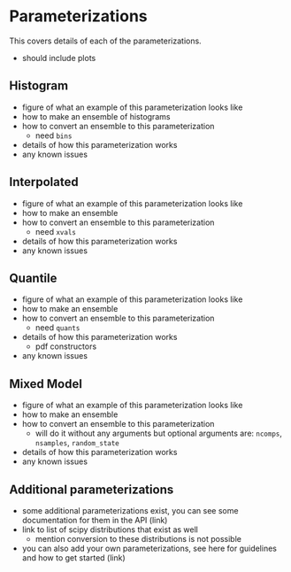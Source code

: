 # Parameterizations

This covers details of each of the parameterizations.

- should include plots

## Histogram

- figure of what an example of this parameterization looks like
- how to make an ensemble of histograms
- how to convert an ensemble to this parameterization
  - need `bins`
- details of how this parameterization works
- any known issues

## Interpolated

- figure of what an example of this parameterization looks like
- how to make an ensemble
- how to convert an ensemble to this parameterization
  - need `xvals`
- details of how this parameterization works
- any known issues

## Quantile

- figure of what an example of this parameterization looks like
- how to make an ensemble
- how to convert an ensemble to this parameterization
  - need `quants`
- details of how this parameterization works
  - pdf constructors
- any known issues

## Mixed Model

- figure of what an example of this parameterization looks like
- how to make an ensemble
- how to convert an ensemble to this parameterization
  - will do it without any arguments but optional arguments are: `ncomps`, `nsamples`, `random_state`
- details of how this parameterization works
- any known issues

## Additional parameterizations

- some additional parameterizations exist, you can see some documentation for them in the API (link)
- link to list of scipy distributions that exist as well
  - mention conversion to these distributions is not possible
- you can also add your own parameterizations, see here for guidelines and how to get started (link)

